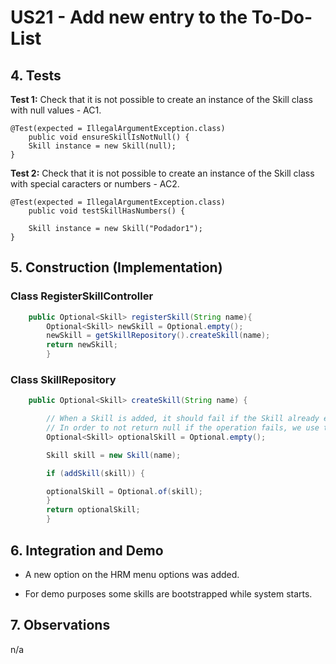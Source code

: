 # US21 - Add new entry to the To-Do-List

## 4. Tests

**Test 1:** Check that it is not possible to create an instance of the Skill class with null values - AC1.

	@Test(expected = IllegalArgumentException.class)
		public void ensureSkillIsNotNull() {
		Skill instance = new Skill(null);
	}


**Test 2:** Check that it is not possible to create an instance of the Skill class with special caracters or numbers - AC2.

	@Test(expected = IllegalArgumentException.class)
		public void testSkillHasNumbers() {
		
		Skill instance = new Skill("Podador1");
	}

## 5. Construction (Implementation)

### Class RegisterSkillController

```java
    public Optional<Skill> registerSkill(String name){
        Optional<Skill> newSkill = Optional.empty();
        newSkill = getSkillRepository().createSkill(name);
        return newSkill;
        }
```

### Class SkillRepository

```java
    public Optional<Skill> createSkill(String name) {

        // When a Skill is added, it should fail if the Skill already exists in the list of Skills.
        // In order to not return null if the operation fails, we use the Optional class.
        Optional<Skill> optionalSkill = Optional.empty();

        Skill skill = new Skill(name);

        if (addSkill(skill)) {

        optionalSkill = Optional.of(skill);
        }
        return optionalSkill;
        }
```


## 6. Integration and Demo

* A new option on the HRM menu options was added.

* For demo purposes some skills are bootstrapped while system starts.

## 7. Observations

n/a